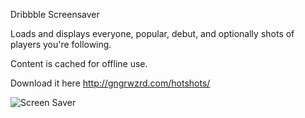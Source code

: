 Dribbble Screensaver

Loads and displays everyone, popular, debut, and optionally shots of players you're following.

Content is cached for offline use.

Download it here http://gngrwzrd.com/hotshots/

![Screen Saver](http://gngrwzrd.com/hotshots/screensaver-imac.png)
